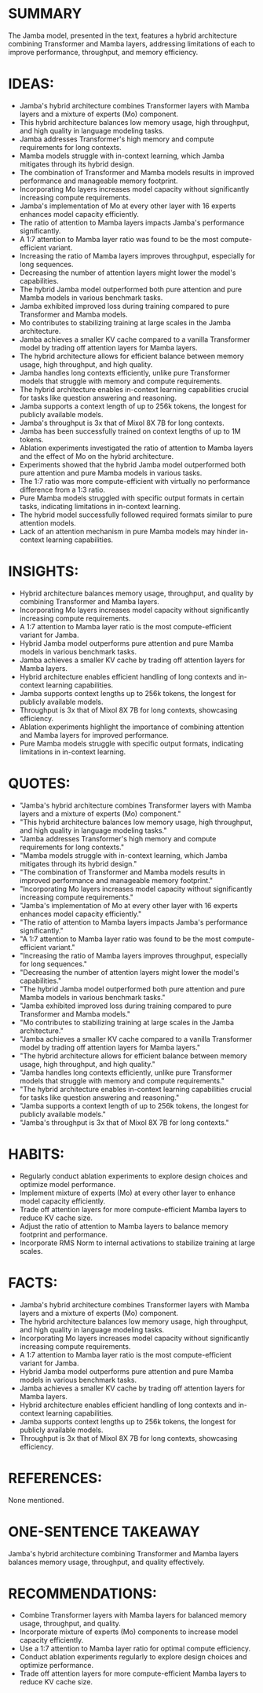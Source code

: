 # SUMMARY
The Jamba model, presented in the text, features a hybrid architecture combining Transformer and Mamba layers, addressing limitations of each to improve performance, throughput, and memory efficiency.

# IDEAS:
- Jamba's hybrid architecture combines Transformer layers with Mamba layers and a mixture of experts (Mo) component.
- This hybrid architecture balances low memory usage, high throughput, and high quality in language modeling tasks.
- Jamba addresses Transformer's high memory and compute requirements for long contexts.
- Mamba models struggle with in-context learning, which Jamba mitigates through its hybrid design.
- The combination of Transformer and Mamba models results in improved performance and manageable memory footprint.
- Incorporating Mo layers increases model capacity without significantly increasing compute requirements.
- Jamba's implementation of Mo at every other layer with 16 experts enhances model capacity efficiently.
- The ratio of attention to Mamba layers impacts Jamba's performance significantly.
- A 1:7 attention to Mamba layer ratio was found to be the most compute-efficient variant.
- Increasing the ratio of Mamba layers improves throughput, especially for long sequences.
- Decreasing the number of attention layers might lower the model's capabilities.
- The hybrid Jamba model outperformed both pure attention and pure Mamba models in various benchmark tasks.
- Jamba exhibited improved loss during training compared to pure Transformer and Mamba models.
- Mo contributes to stabilizing training at large scales in the Jamba architecture.
- Jamba achieves a smaller KV cache compared to a vanilla Transformer model by trading off attention layers for Mamba layers.
- The hybrid architecture allows for efficient balance between memory usage, high throughput, and high quality.
- Jamba handles long contexts efficiently, unlike pure Transformer models that struggle with memory and compute requirements.
- The hybrid architecture enables in-context learning capabilities crucial for tasks like question answering and reasoning.
- Jamba supports a context length of up to 256k tokens, the longest for publicly available models.
- Jamba's throughput is 3x that of Mixol 8X 7B for long contexts.
- Jamba has been successfully trained on context lengths of up to 1M tokens.
- Ablation experiments investigated the ratio of attention to Mamba layers and the effect of Mo on the hybrid architecture.
- Experiments showed that the hybrid Jamba model outperformed both pure attention and pure Mamba models in various tasks.
- The 1:7 ratio was more compute-efficient with virtually no performance difference from a 1:3 ratio.
- Pure Mamba models struggled with specific output formats in certain tasks, indicating limitations in in-context learning.
- The hybrid model successfully followed required formats similar to pure attention models.
- Lack of an attention mechanism in pure Mamba models may hinder in-context learning capabilities.

# INSIGHTS:
- Hybrid architecture balances memory usage, throughput, and quality by combining Transformer and Mamba layers.
- Incorporating Mo layers increases model capacity without significantly increasing compute requirements.
- A 1:7 attention to Mamba layer ratio is the most compute-efficient variant for Jamba.
- Hybrid Jamba model outperforms pure attention and pure Mamba models in various benchmark tasks.
- Jamba achieves a smaller KV cache by trading off attention layers for Mamba layers.
- Hybrid architecture enables efficient handling of long contexts and in-context learning capabilities.
- Jamba supports context lengths up to 256k tokens, the longest for publicly available models.
- Throughput is 3x that of Mixol 8X 7B for long contexts, showcasing efficiency.
- Ablation experiments highlight the importance of combining attention and Mamba layers for improved performance.
- Pure Mamba models struggle with specific output formats, indicating limitations in in-context learning.

# QUOTES:
- "Jamba's hybrid architecture combines Transformer layers with Mamba layers and a mixture of experts (Mo) component."
- "This hybrid architecture balances low memory usage, high throughput, and high quality in language modeling tasks."
- "Jamba addresses Transformer's high memory and compute requirements for long contexts."
- "Mamba models struggle with in-context learning, which Jamba mitigates through its hybrid design."
- "The combination of Transformer and Mamba models results in improved performance and manageable memory footprint."
- "Incorporating Mo layers increases model capacity without significantly increasing compute requirements."
- "Jamba's implementation of Mo at every other layer with 16 experts enhances model capacity efficiently."
- "The ratio of attention to Mamba layers impacts Jamba's performance significantly."
- "A 1:7 attention to Mamba layer ratio was found to be the most compute-efficient variant."
- "Increasing the ratio of Mamba layers improves throughput, especially for long sequences."
- "Decreasing the number of attention layers might lower the model's capabilities."
- "The hybrid Jamba model outperformed both pure attention and pure Mamba models in various benchmark tasks."
- "Jamba exhibited improved loss during training compared to pure Transformer and Mamba models."
- "Mo contributes to stabilizing training at large scales in the Jamba architecture."
- "Jamba achieves a smaller KV cache compared to a vanilla Transformer model by trading off attention layers for Mamba layers."
- "The hybrid architecture allows for efficient balance between memory usage, high throughput, and high quality."
- "Jamba handles long contexts efficiently, unlike pure Transformer models that struggle with memory and compute requirements."
- "The hybrid architecture enables in-context learning capabilities crucial for tasks like question answering and reasoning."
- "Jamba supports a context length of up to 256k tokens, the longest for publicly available models."
- "Jamba's throughput is 3x that of Mixol 8X 7B for long contexts."

# HABITS:
- Regularly conduct ablation experiments to explore design choices and optimize model performance.
- Implement mixture of experts (Mo) at every other layer to enhance model capacity efficiently.
- Trade off attention layers for more compute-efficient Mamba layers to reduce KV cache size.
- Adjust the ratio of attention to Mamba layers to balance memory footprint and performance.
- Incorporate RMS Norm to internal activations to stabilize training at large scales.

# FACTS:
- Jamba's hybrid architecture combines Transformer layers with Mamba layers and a mixture of experts (Mo) component.
- The hybrid architecture balances low memory usage, high throughput, and high quality in language modeling tasks.
- Incorporating Mo layers increases model capacity without significantly increasing compute requirements.
- A 1:7 attention to Mamba layer ratio is the most compute-efficient variant for Jamba.
- Hybrid Jamba model outperforms pure attention and pure Mamba models in various benchmark tasks.
- Jamba achieves a smaller KV cache by trading off attention layers for Mamba layers.
- Hybrid architecture enables efficient handling of long contexts and in-context learning capabilities.
- Jamba supports context lengths up to 256k tokens, the longest for publicly available models.
- Throughput is 3x that of Mixol 8X 7B for long contexts, showcasing efficiency.

# REFERENCES:
None mentioned.

# ONE-SENTENCE TAKEAWAY
Jamba's hybrid architecture combining Transformer and Mamba layers balances memory usage, throughput, and quality effectively.

# RECOMMENDATIONS:
- Combine Transformer layers with Mamba layers for balanced memory usage, throughput, and quality.
- Incorporate mixture of experts (Mo) components to increase model capacity efficiently.
- Use a 1:7 attention to Mamba layer ratio for optimal compute efficiency.
- Conduct ablation experiments regularly to explore design choices and optimize performance.
- Trade off attention layers for more compute-efficient Mamba layers to reduce KV cache size.